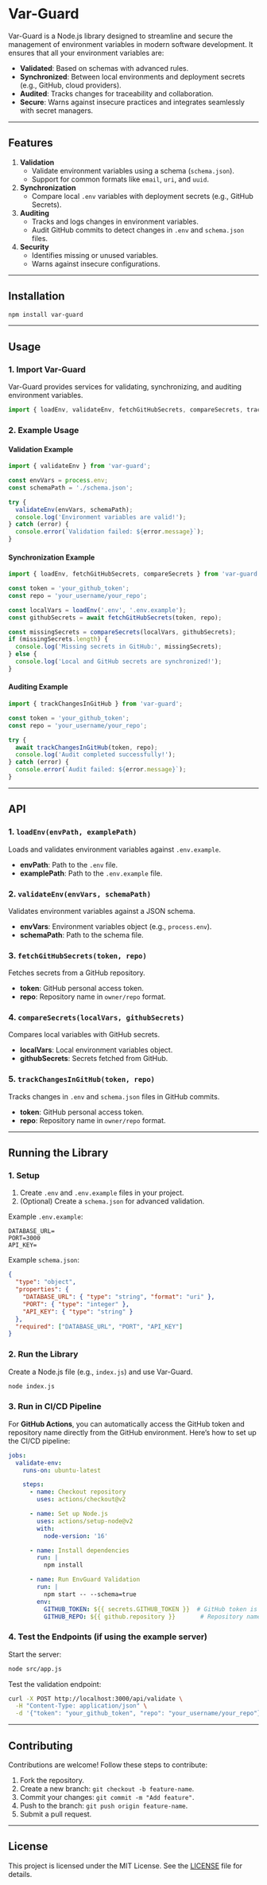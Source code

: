 # Var-Guard

Var-Guard is a Node.js library designed to streamline and secure the management of environment variables in modern software development. It ensures that all your environment variables are:

- **Validated**: Based on schemas with advanced rules.
- **Synchronized**: Between local environments and deployment secrets (e.g., GitHub, cloud providers).
- **Audited**: Tracks changes for traceability and collaboration.
- **Secure**: Warns against insecure practices and integrates seamlessly with secret managers.

---

## Features

1. **Validation**
   - Validate environment variables using a schema (`schema.json`).
   - Support for common formats like `email`, `uri`, and `uuid`.
2. **Synchronization**
   - Compare local `.env` variables with deployment secrets (e.g., GitHub Secrets).
3. **Auditing**
   - Tracks and logs changes in environment variables.
   - Audit GitHub commits to detect changes in `.env` and `schema.json` files.
4. **Security**
   - Identifies missing or unused variables.
   - Warns against insecure configurations.

---

## Installation

```bash
npm install var-guard
```

---

## Usage

### 1. Import Var-Guard

Var-Guard provides services for validating, synchronizing, and auditing environment variables.

```javascript
import { loadEnv, validateEnv, fetchGitHubSecrets, compareSecrets, trackChangesInGitHub } from 'var-guard';
```

### 2. Example Usage

#### Validation Example

```javascript
import { validateEnv } from 'var-guard';

const envVars = process.env;
const schemaPath = './schema.json';

try {
  validateEnv(envVars, schemaPath);
  console.log('Environment variables are valid!');
} catch (error) {
  console.error(`Validation failed: ${error.message}`);
}
```

#### Synchronization Example

```javascript
import { loadEnv, fetchGitHubSecrets, compareSecrets } from 'var-guard';

const token = 'your_github_token';
const repo = 'your_username/your_repo';

const localVars = loadEnv('.env', '.env.example');
const githubSecrets = await fetchGitHubSecrets(token, repo);

const missingSecrets = compareSecrets(localVars, githubSecrets);
if (missingSecrets.length) {
  console.log('Missing secrets in GitHub:', missingSecrets);
} else {
  console.log('Local and GitHub secrets are synchronized!');
}
```

#### Auditing Example

```javascript
import { trackChangesInGitHub } from 'var-guard';

const token = 'your_github_token';
const repo = 'your_username/your_repo';

try {
  await trackChangesInGitHub(token, repo);
  console.log('Audit completed successfully!');
} catch (error) {
  console.error(`Audit failed: ${error.message}`);
}
```

---

## API

### 1. `loadEnv(envPath, examplePath)`

Loads and validates environment variables against `.env.example`.

- **envPath**: Path to the `.env` file.
- **examplePath**: Path to the `.env.example` file.

### 2. `validateEnv(envVars, schemaPath)`

Validates environment variables against a JSON schema.

- **envVars**: Environment variables object (e.g., `process.env`).
- **schemaPath**: Path to the schema file.

### 3. `fetchGitHubSecrets(token, repo)`

Fetches secrets from a GitHub repository.

- **token**: GitHub personal access token.
- **repo**: Repository name in `owner/repo` format.

### 4. `compareSecrets(localVars, githubSecrets)`

Compares local variables with GitHub secrets.

- **localVars**: Local environment variables object.
- **githubSecrets**: Secrets fetched from GitHub.

### 5. `trackChangesInGitHub(token, repo)`

Tracks changes in `.env` and `schema.json` files in GitHub commits.

- **token**: GitHub personal access token.
- **repo**: Repository name in `owner/repo` format.

---

## Running the Library

### 1. Setup

1. Create `.env` and `.env.example` files in your project.
2. (Optional) Create a `schema.json` for advanced validation.

Example `.env.example`:

```env
DATABASE_URL=
PORT=3000
API_KEY=
```

Example `schema.json`:

```json
{
  "type": "object",
  "properties": {
    "DATABASE_URL": { "type": "string", "format": "uri" },
    "PORT": { "type": "integer" },
    "API_KEY": { "type": "string" }
  },
  "required": ["DATABASE_URL", "PORT", "API_KEY"]
}
```

### 2. Run the Library

Create a Node.js file (e.g., `index.js`) and use Var-Guard.

```bash
node index.js
```

### 3. Run in CI/CD Pipeline

For **GitHub Actions**, you can automatically access the GitHub token and repository name directly from the GitHub environment. Here’s how to set up the CI/CD pipeline:

```yaml
jobs:
  validate-env:
    runs-on: ubuntu-latest

    steps:
      - name: Checkout repository
        uses: actions/checkout@v2

      - name: Set up Node.js
        uses: actions/setup-node@v2
        with:
          node-version: '16'

      - name: Install dependencies
        run: |
          npm install

      - name: Run EnvGuard Validation
        run: |
          npm start -- --schema=true
        env:
          GITHUB_TOKEN: ${{ secrets.GITHUB_TOKEN }}  # GitHub token is automatically available
          GITHUB_REPO: ${{ github.repository }}       # Repository name is automatically available
```

### 4. Test the Endpoints (if using the example server)

Start the server:

```bash
node src/app.js
```

Test the validation endpoint:

```bash
curl -X POST http://localhost:3000/api/validate \
  -H "Content-Type: application/json" \
  -d '{"token": "your_github_token", "repo": "your_username/your_repo"}'
```

---

## Contributing

Contributions are welcome! Follow these steps to contribute:

1. Fork the repository.
2. Create a new branch: `git checkout -b feature-name`.
3. Commit your changes: `git commit -m "Add feature"`.
4. Push to the branch: `git push origin feature-name`.
5. Submit a pull request.

---

## License

This project is licensed under the MIT License. See the [LICENSE](LICENSE) file for details.